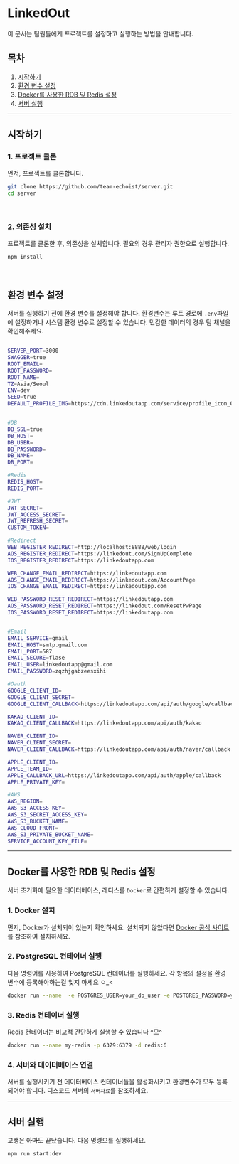  # LinkedOut
이 문서는 팀원들에게 프로젝트를 설정하고 실행하는 방법을 안내합니다.

## 목차
1. [시작하기](#시작하기)
2. [환경 변수 설정](#환경-변수-설정)
3. [Docker를 사용한 RDB 및 Redis 설정](#docker를-사용한-RDB-및-redis-설정)
4. [서버 실행](#서버-실행)

***

## 시작하기

### 1. 프로젝트 클론
먼저, 프로젝트를 클론합니다.

```bash
git clone https://github.com/team-echoist/server.git
cd server
```

<br>

### 2. 의존성 설치

프로젝트를 클론한 후, 의존성을 설치합니다. 필요의 경우 관리자 권한으로 실행합니다.
```bash
npm install
```

<br>

## 환경 변수 설정
서버를 실행하기 전에 환경 변수를 설정해야 합니다. 환경변수는 루트 경로에 `.env`파일에 설정하거나 시스템 환경 변수로 설정할 수 있습니다.
민감한 데이터의 경우 팀 채널을 확인해주세요.
```bash

SERVER_PORT=3000
SWAGGER=true
ROOT_EMAIL=
ROOT_PASSWORD=
ROOT_NAME=
TZ=Asia/Seoul
ENV=dev
SEED=true
DEFAULT_PROFILE_IMG=https://cdn.linkedoutapp.com/service/profile_icon_01.png


#DB
DB_SSL=true
DB_HOST=
DB_USER=
DB_PASSWORD=
DB_NAME=
DB_PORT=

#Redis
REDIS_HOST=
REDIS_PORT=

#JWT
JWT_SECRET=
JWT_ACCESS_SECRET=
JWT_REFRESH_SECRET=
CUSTOM_TOKEN=

#Redirect
WEB_REGISTER_REDIRECT=http://localhost:8888/web/login
AOS_REGISTER_REDIRECT=https://linkedout.com/SignUpComplete
IOS_REGISTER_REDIRECT=https://linkedoutapp.com

WEB_CHANGE_EMAIL_REDIRECT=https://linkedoutapp.com
AOS_CHANGE_EMAIL_REDIRECT=https://linkedout.com/AccountPage
IOS_CHANGE_EMAIL_REDIRECT=https://linkedoutapp.com

WEB_PASSWORD_RESET_REDIRECT=https://linkedoutapp.com
AOS_PASSWORD_RESET_REDIRECT=https://linkedout.com/ResetPwPage
IOS_PASSWORD_RESET_REDIRECT=https://linkedoutapp.com


#Email
EMAIL_SERVICE=gmail
EMAIL_HOST=smtp.gmail.com
EMAIL_PORT=587
EMAIL_SECURE=flase
EMAIL_USER=linkedoutapp@gmail.com
EMAIL_PASSWORD=zqzhjgabzeesxihi

#Oauth
GOOGLE_CLIENT_ID=
GOOGLE_CLIENT_SECRET=
GOOGLE_CLIENT_CALLBACK=https://linkedoutapp.com/api/auth/google/callback

KAKAO_CLIENT_ID=
KAKAO_CLIENT_CALLBACK=https://linkedoutapp.com/api/auth/kakao

NAVER_CLIENT_ID=
NAVER_CLIENT_SECRET=
NAVER_CLIENT_CALLBACK=https://linkedoutapp.com/api/auth/naver/callback

APPLE_CLIENT_ID=
APPLE_TEAM_ID=
APPLE_CALLBACK_URL=https://linkedoutapp.com/api/auth/apple/callback
APPLE_PRIVATE_KEY=

#AWS
AWS_REGION=
AWS_S3_ACCESS_KEY=
AWS_S3_SECRET_ACCESS_KEY=
AWS_S3_BUCKET_NAME=
AWS_CLOUD_FRONT=
AWS_S3_PRIVATE_BUCKET_NAME=
SERVICE_ACCOUNT_KEY_FILE=

```

***

## Docker를 사용한 RDB 및 Redis 설정
서버 초기화에 필요한 데이터베이스, 레디스를 `Docker`로 간편하게 설정할 수 있습니다.

### 1. Docker 설치
먼저, Docker가 설치되어 있는지 확인하세요. 설치되지 않았다면 [Docker 공식 사이트](https://www.docker.com/)를 참조하여 설치하세요.

### 2. PostgreSQL 컨테이너 실행
다음 명령어를 사용하여 PostgreSQL 컨테이너를 실행하세요. 각 항목의 설정을 환경변수에 등록해야하는걸 잊지 마세요 ㅇ_<
```bash
docker run --name  -e POSTGRES_USER=your_db_user -e POSTGRES_PASSWORD=your_db_password -e POSTGRES_DB=your_db_name -p 5432:5432 -d postgres:13
```

### 3. Redis 컨테이너 실행
Redis 컨테이너는 비교적 간단하게 실행할 수 있습니다 ^모^
```bash
docker run --name my-redis -p 6379:6379 -d redis:6
```

### 4. 서버와 데이터베이스 연결
서버를 실행시키기 전 데이터베이스 컨테이너들을 활성화시키고 환경변수가 모두 등록되어야 합니다.
디스코드 서버의 `서버자료`를 참조하세요.

***

## 서버 실행
고생은 ~~아마도~~ 끝났습니다. 다음 명령으를 실행하세요.
```bash
npm run start:dev
```